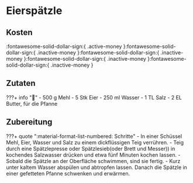 # Eierspätzle

## Kosten
:fontawesome-solid-dollar-sign:{ .active-money }:fontawesome-solid-dollar-sign:{ .inactive-money }:fontawesome-solid-dollar-sign:{ .inactive-money }:fontawesome-solid-dollar-sign:{ .inactive-money }:fontawesome-solid-dollar-sign:{ .inactive-money }

## Zutaten
???+ info ":bowl_with_spoon:"
    - 500	g	Mehl
    - 5	Stk	Eier
    - 250	ml	Wasser
    - 1	TL	Salz
    - 2	EL	Butter, für die Pfanne

## Zubereitung
???+ quote ":material-format-list-numbered: Schritte"
    - In einer Schüssel Mehl, Eier, Wasser und Salz zu einem dickflüssigen Teig verrühren.
    - Teig durch eine Spätzlepresse oder Spätzlesieb(oder Brett und Messer)) in kochendes Salzwasser drücken und etwa fünf Minuten kochen lassen.
        - Sobald die Spätzle an der Oberfläche schwimmen, sind sie fertig.
    - Kurz unter kaltem Wasser abspülen und abtropfen lassen. Danach die Spätzle in einer gefetteten Pfanne schwenken und erwärmen.